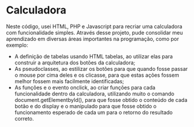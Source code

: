 # Calculadora
Neste código, usei HTML, PHP e Javascript para recriar uma calculadora com funcionalidade simples. Através desse projeto, pude consolidar meu aprendizado em diversas áreas importantes na programação, como por exemplo:
<ul>
 <li>A definição de tabelas usando HTML tabelas, ao utilizar elas para construir a arquitetura dos botões da calculadora;</li>
 <li>As pseudoclasses, ao estilizar os botões para que quando fosse passar o mouse por cima deles e os clicasse, para que estas ações fossem melhor fossem mais facilmente identificadas; </li>
 <li>As funções e o evento onclick, ao criar funções para cada funcionalidade dentro da calculadora, utilizando muito o comando document.getElementbyId(), para que fosse obtido o conteúdo de cada botão e do display e o manipulado para que fosse obtido o funcionamento esperado de cada um para o retorno do resultado correto.</li>
</ul>
 
